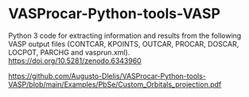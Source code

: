 # VASProcar-Python-tools-VASP
Python 3 code for extracting information and results from the following VASP output files (CONTCAR, KPOINTS, OUTCAR, PROCAR, DOSCAR, LOCPOT, PARCHG and vasprun.xml).
https://doi.org/10.5281/zenodo.6343960

https://github.com/Augusto-Dlelis/VASProcar-Python-tools-VASP/blob/main/Examples/PbSe/Custom_Orbitals_projection.pdf
